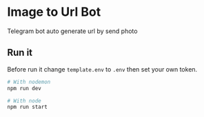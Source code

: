 # Image to Url Bot

Telegram bot auto generate url by send photo

## Run it

Before run it change `template.env` to `.env` then set your own token.

```bash
# With nodemon
npm run dev

# With node
npm run start
```
